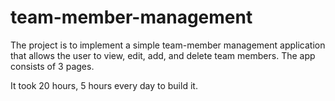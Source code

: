 # team-member-management
The project is to implement a simple team-member management application that allows the user to view, edit, add, and delete team members.
The app consists of 3 pages.

It took 20 hours, 5 hours every day to build it.

